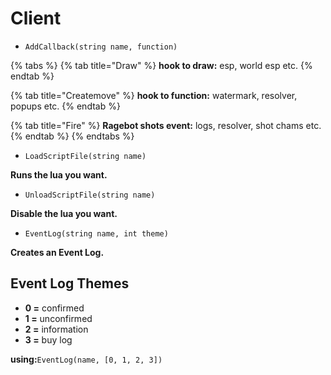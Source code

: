 # Client

* `AddCallback(string name, function)`

{% tabs %}
{% tab title="Draw" %}
 **hook to draw:** esp, world esp etc.
{% endtab %}

{% tab title="Createmove" %}
**hook to function:** watermark, resolver, popups etc.
{% endtab %}

{% tab title="Fire" %}
**Ragebot shots event:** logs, resolver, shot chams etc.
{% endtab %}
{% endtabs %}

* `LoadScriptFile(string name)`

**Runs the lua you want.**

* `UnloadScriptFile(string name)`

**Disable the lua you want.**

* `EventLog(string name, int theme)`

**Creates an Event Log.**

## **Event Log Themes**

* **0 =** confirmed
* **1 =** unconfirmed
* **2 =** information
* **3 =** buy log

**using:**`EventLog(name, [0, 1, 2, 3])`

